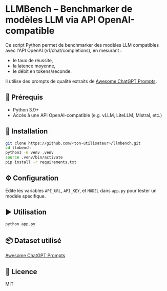 # LLMBench – Benchmarker de modèles LLM via API OpenAI-compatible

Ce script Python permet de benchmarker des modèles LLM compatibles avec l'API OpenAI (v1/chat/completions), en mesurant :
- le taux de réussite,
- la latence moyenne,
- le débit en tokens/seconde.

Il utilise des prompts de qualité extraits de [Awesome ChatGPT Prompts](https://huggingface.co/datasets/fka/awesome-chatgpt-prompts).

## 🚀 Prérequis

- Python 3.9+
- Accès à une API OpenAI-compatible (e.g. vLLM, LiteLLM, Mistral, etc.)

## 🧪 Installation

```bash
git clone https://github.com/<ton-utilisateur>/llmbench.git
cd llmbench
python3 -m venv .venv
source .venv/bin/activate
pip install -r requirements.txt
````

## ⚙️ Configuration

Édite les variables `API_URL`, `API_KEY`, et `MODEL` dans `app.py` pour tester un modèle spécifique.

## ▶️ Utilisation

```bash
python app.py
```

## 📦 Dataset utilisé

[Awesome ChatGPT Prompts](https://huggingface.co/datasets/fka/awesome-chatgpt-prompts)

## 📄 Licence

MIT

